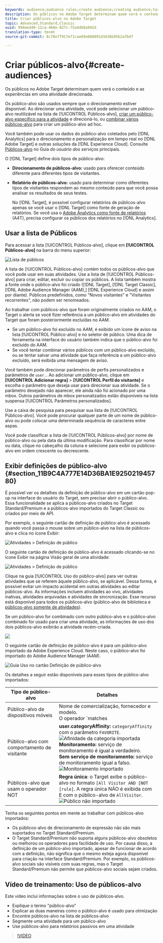 ```yaml
---
keywords: audience;audience rules;create audience;creating audience;targeting audience;reporting audience;report audience;segment;custom profile parameters;audience definition;audiences list
description: Os públicos no Adobe Target determinam quem verá o conteúdo e as experiências em uma atividade direcionada.
title: Criar públicos-alvo no Adobe Target
topic: Advanced,Standard,Classic
uuid: 994eed40-11ca-460e-827c-75a4db8a942d
translation-type: tm+mt
source-git-commit: 8c78e7f917e71cae69e068091d3436b95b2afb4f

---
```



# Criar públicos-alvo{#create-audiences}

Os públicos no Adobe Target determinam quem verá o conteúdo e as experiências em uma atividade direcionada.

Os público-alvo são usados sempre que o direcionamento estiver disponível. Ao direcionar uma atividade, você pode selecionar um público-alvo reutilizável na lista de [!UICONTROL Públicos-alvo], [criar um público-alvo específico para a atividade](/help/c-target/creating-activity-only-audience.md) e direcioná-lo, ou [combinar vários públicos-alvo](/help/c-target/combining-multiple-audiences.md#concept_A7386F1EA4394BD2AB72399C225981E5) para criar um público-alvo ad hoc.

Você também pode usar os dados do público-alvo coletados pelo [!DNL Analytics] para o direcionamento e personalização em tempo real no [!DNL Adobe Target] e outras soluções da [!DNL Experience Cloud]. Consulte [Públicos-alvo](https://docs.adobe.com/content/help/en/core-services/interface/audiences/audience-library.html) no Guia *do usuário dos serviços* principais.

O [!DNL Target] define dois tipos de público-alvo:

* **Direcionamento de públicos-alvo:** usado para oferecer conteúdo diferente para diferentes tipos de visitantes.
* **Relatório de públicos-alvo:** usado para determinar como diferentes tipos de visitantes respondem ao mesmo conteúdo para que você possa analisar os resultados de seus testes.

   No [!DNL Target], é possível configurar relatórios de públicos-alvo apenas se você usar o [!DNL Target] como fonte de geração de relatórios. Se você usa o [ Adobe Analytics como fonte de relatórios](/help/c-integrating-target-with-mac/a4t/a4t.md) (A4T), precisa configurar os públicos dos relatórios no [!DNL Analytics].

## Usar a lista de Públicos

Para acessar a lista [!UICONTROL Públicos-alvo], clique em **[!UICONTROL Públicos-alvo]** na barra do menu superior:

![Lista de públicos](assets/audiences_list.png)

A lista de [!UICONTROL Públicos-alvo] contém todos os públicos-alvo que você pode usar em suas atividades. Use a lista de [!UICONTROL Públicos-alvo] para criar, editar, excluir ou copiar os públicos. A lista também mostra a fonte onde o público-alvo foi criado ([!DNL Target], [!DNL Target Classic], [!DNL Adobe Audience Manager (AAM),] [!DNL Experience Cloud] e assim por diante). Públicos predefinidos, como "Novos visitantes" e "Visitantes recorrentes", não podem ser renomeados.

Ao trabalhar com públicos-alvo que foram originalmente criados no AAM, o Target o alerta se você fizer referência a um público-alvo em atividades do Target que foram posteriormente excluídas no AAM.

* Se um público-alvo foi excluído no AAM, é exibido um ícone de aviso na lista [!UICONTROL Público-alvo] e no seletor de público. Uma dica de ferramenta na interface do usuário também indica que o público-alvo foi excluído do AAM.
* Se você tentar combinar vários públicos com um público-alvo excluído, ou se tentar salvar uma atividade que faça referência a um público-alvo excluído, será exibida uma mensagem de aviso.

Você também pode direcionar parâmetros de perfis personalizados e parâmetros de `user.`. Ao adicionar um público-alvo, clique em **[!UICONTROL Adicionar regra]** &gt; **[!UICONTROL Perfil do visitante]** e escolha o parâmetro que deseja usar para direcionar sua atividade. Se o parâmetro desejado não aparecer, ele ainda não foi acionado por uma mbox. Outros parâmetros de mbox personalizados estão disponíveis na lista suspensa [!UICONTROL Parâmetros personalizados].

Use a caixa de pesquisa para pesquisar sua lista de [!UICONTROL Públicos-alvo]. Você pode procurar qualquer parte de um nome de público-alvo ou pode colocar uma determinada sequência de caracteres entre aspas.

Você pode classificar a lista de [!UICONTROL Públicos-alvo] por nome de público-alvo ou pela data da última modificação. Para classificar por nome ou data, clique no cabeçalho da coluna e selecione para exibir os públicos-alvo em ordem crescente ou decrescente.

## Exibir definições de público-alvo {#section_11B9C4A777E14D36BA1E925021945780}

É possível ver os detalhes da definição de público-alvo em um cartão pop-up na interface do usuário do Target, sem precisar abrir o público-alvo. Essa funcionalidade se aplica a públicos-alvo criados no Target Standard/Premium e a públicos-alvo importados do Target Classic ou criados por meio de API.

Por exemplo, o seguinte cartão de definição de público-alvo é acessado quando você passa o mouse sobre um público-alvo na lista de públicos-alvo e clica no ícone Exibir:

![Atividades &gt; Definição de público](assets/audience_definition_list.png)

O seguinte cartão de definição de público-alvo é acessado clicando-se no ícone Exibir na página Visão geral de uma atividade:

![Atividades &gt; Definição de público](assets/audience_definition_list.png)

Clique na guia [!UICONTROL Uso do público-alvo] para ver outras atividades que se referem àquele público-alvo, se aplicável. Dessa forma, é possível evitar um impacto acidental em outras atividades ao editar públicos-alvo. As informações incluem atividades ao vivo, atividades inativas, atividades arquivadas e atividades de sincronização. Esse recurso está disponível para todos os públicos-alvo (público-alvo de biblioteca e  [públicos-alvo somente de atividades](../../c-target/creating-activity-only-audience.md#concept_A6BADCF530ED4AE1852E677FEBE68483)).

Se um público-alvo for combinado com outro público-alvo e o público-alvo combinado for usado para criar uma atividade, as informações de uso dos dois públicos-alvo exibirão a atividade recém-criada.

![](assets/audience_definition_list_usage.png)

O seguinte cartão de definição de público-alvo é para um público-alvo importado da Adobe Experience Cloud. Neste caso, o público-alvo foi importado do Adobe Audience Manager (AAM).

![Guia Uso no cartão Definição de público-alvo](assets/audience_definition_mc.png)

Os detalhes a seguir estão disponíveis para esses tipos de público-alvo importados:

| Tipo de público-alvo | Detalhes |
|--- |--- |
| Público-alvo de dispositivos móveis | Nome de comercialização, fornecedor e modelo.<br>O operador `matches | does not match` é exibido em vez do `equals | does not equal`<br>![Público de dispositivos móveis importado](/help/c-target/c-audiences/assets/imported_mobile_audience.png). |
| Público-alvo com comportamento de visitante | **user.categoryAffinity:** `categoryAffinity` com o parâmetro `FAVORITE`.<br>![Afinidade da categoria importada](/help/c-target/c-audiences/assets/imported_category_affinity.png)<br>**Monitoramento:** serviço de monitoramento é igual a verdadeiro.<br>**Sem serviço de monitoramento:** serviço de monitoramento igual a falso.<br>![Monitoramento importado](/help/c-target/c-audiences/assets/imported_monitoring.png) |
| Públicos-alvo que usam o operador NOT | **Regra única**: o Target exibe o público-alvo no formato `[All Visitor AND [NOT [rule]`. A regra única NÃO é exibida com E com o público-alvo de `AllVisitor`.<br>![Público não importado](/help/c-target/c-audiences/assets/imported_not_audience.png) |

Tenha os seguintes pontos em mente ao trabalhar com públicos-alvo importados:

* Os públicos-alvo de direcionamento de expressão não são mais suportados no Target Standard/Premium.
* O Target Standard/Premium não suporta alguns públicos-alvo obsoletos ou melhorou os operadores para facilidade de uso. Por causa disso, a definição de um público-alvo importado, apesar de funcionar de acordo com a definição, não significa que o mesmo esteja agora disponível para criação na interface Standard/Premium. Por exemplo, os públicos-alvo sociais são visíveis com suas regras, mas o Target Standard/Premium não permite que públicos-alvo sociais sejam criados.

## Vídeo de treinamento: Uso de públicos-alvo

Este vídeo inclui informações sobre o uso de públicos-alvo.

* Explique o termo "público-alvo"
* Explicar as duas maneiras como o público-alvo é usado para otimização
* Encontre públicos-alvo na lista de públicos-alvo
* Segmente uma atividade para um público-alvo
* Use públicos-alvo para relatórios passivos em uma atividade

>[!VIDEO](https://video.tv.adobe.com/v/17398?captions=por_br)
